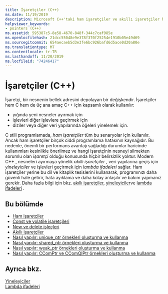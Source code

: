 ```yaml
---
title: İşaretçiler (C++)
ms.date: 11/19/2019
description: Microsoft C++'taki ham işaretçiler ve akıllı işaretçiler hakkında.
helpviewer_keywords:
- pointers (C++)
ms.assetid: 595387c5-8e58-4670-848f-344c7caf985e
ms.openlocfilehash: 21dcc55048e9e378f370f25254e1910b05e49d69
ms.sourcegitcommit: 654aecaeb5d3e3fe6bc926bafd6d5ace0d20a80e
ms.translationtype: MT
ms.contentlocale: tr-TR
ms.lasthandoff: 11/20/2019
ms.locfileid: "74246417"
---
```

# <a name="pointers-c"></a>İşaretçiler (C++)

İşaretçi, bir nesnenin bellek adresini depolayan bir değişkendir. İşaretçiler hem C hem de üç ana amaç C++ için kapsamlı olarak kullanılır:

- yığında yeni nesneler ayırmak için
- işlevleri diğer işlevlere geçirmek için
- diziler veya diğer veri yapılarında öğeleri yinelemek için.

C stili programlamada, *ham işaretçiler* tüm bu senaryolar için kullanılır. Ancak ham işaretçiler birçok ciddi programlama hatasının kaynağıdır. Bu nedenle, önemli bir performans avantajı sağladığı durumlar haricinde kullanımları kesinlikle önerilmez ve hangi işaretçinin nesneyi silmekten sorumlu olan *işaretçi* olduğu konusunda hiçbir belirsizlik yoktur. Modern C++ , nesneleri ayırmaya yönelik *akıllı işaretçiler* , veri yapılarına geçiş için *yineleyiciler* ve işlevleri geçirmek için *lambda ifadeleri* sağlar. Ham işaretçiler yerine bu dil ve kitaplık tesislerini kullanarak, programınızı daha güvenli hale getirir, hata ayıklama ve daha kolay anlaşılır ve bakım yapmanız gerekir. Daha fazla bilgi için bkz. [akıllı işaretçiler](smart-pointers-modern-cpp.md), [yineleyiciler](../standard-library/iterators.md)ve [lambda ifadeleri](lambda-expressions-in-cpp.md) .

## <a name="in-this-section"></a>Bu bölümde

- [Ham işaretçiler](raw-pointers.md)
- [Const ve volatile işaretçileri](const-and-volatile-pointers.md)
- [New ve delete işleçleri](new-and-delete-operators.md)
- [Akıllı işaretçiler](smart-pointers-modern-cpp.md)
- [Nasıl yapılır: unique_ptr örnekleri oluşturma ve kullanma](how-to-create-and-use-unique-ptr-instances.md)
- [Nasıl yapılır: shared_ptr örnekleri oluşturma ve kullanma](how-to-create-and-use-shared-ptr-instances.md)
- [Nasıl yapılır: weak_ptr örnekleri oluşturma ve kullanma](how-to-create-and-use-weak-ptr-instances.md)
- [Nasıl yapılır: CComPtr ve CComQIPtr örnekleri oluşturma ve kullanma](how-to-create-and-use-ccomptr-and-ccomqiptr-instances.md)

## <a name="see-also"></a>Ayrıca bkz.

[Yineleyiciler](../standard-library/iterators.md)</br>
[Lambda ifadeleri](lambda-expressions-in-cpp.md)

